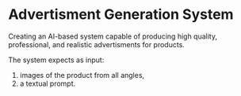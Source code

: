 # Advertisment Generation System

Creating an AI-based system capable of producing high quality, professional, and realistic advertisments for products.

The system expects as input:

1. images of the product from all angles,
2. a textual prompt.
